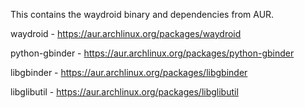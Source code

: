 This contains the waydroid binary and dependencies from AUR.

waydroid - https://aur.archlinux.org/packages/waydroid

python-gbinder - https://aur.archlinux.org/packages/python-gbinder

libgbinder - https://aur.archlinux.org/packages/libgbinder

libglibutil - https://aur.archlinux.org/packages/libglibutil

